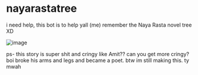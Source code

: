 # nayarastatree
i need help, this bot is to help yall (me) remember the Naya Rasta novel tree XD

![image](https://user-images.githubusercontent.com/81345344/154290917-131e9fb8-9d16-4bbc-9209-f754aa57ad06.png)

ps- this story is super shit and cringy like Amit?? can you get more cringy? boi broke his arms and legs and became a poet. 
btw im still making this. ty mwah
